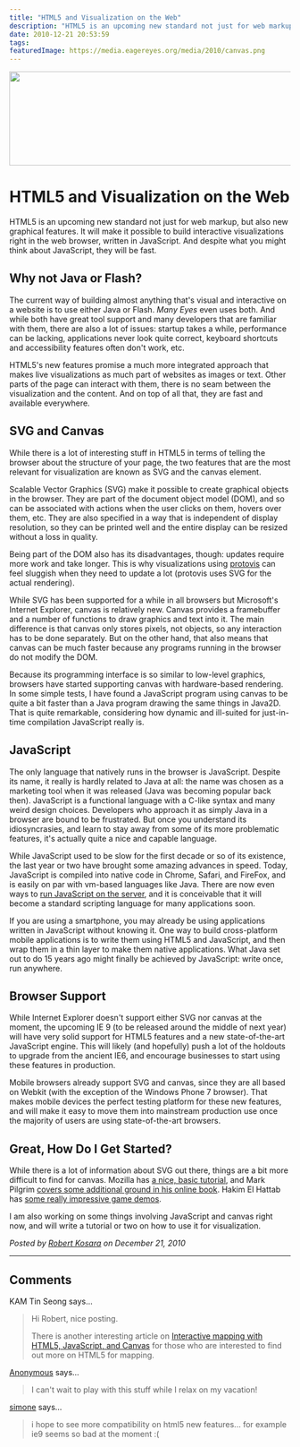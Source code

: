 ```yaml
---
title: "HTML5 and Visualization on the Web"
description: "HTML5 is an upcoming new standard not just for web markup, but also new graphical features. It will make it possible to build interactive visualizations right in the web browser, written in JavaScript. And despite what you might think about JavaScript, they will be fast."
date: 2010-12-21 20:53:59
tags: 
featuredImage: https://media.eagereyes.org/media/2010/canvas.png
---
```


<p align="center"><img src="https://media.eagereyes.org/media/2010/canvas.png" alt="" width="560" height="168" /></p>

# HTML5 and Visualization on the Web

HTML5 is an upcoming new standard not just for web markup, but also new graphical features. It will make it possible to build interactive visualizations right in the web browser, written in JavaScript. And despite what you might think about JavaScript, they will be fast.

## Why not Java or Flash?

The current way of building almost anything that's visual and interactive on a website is to use either Java or Flash. _Many Eyes_ even uses both. And while both have great tool support and many developers that are familiar with them, there are also a lot of issues: startup takes a while, performance can be lacking, applications never look quite correct, keyboard shortcuts and accessibility features often don't work, etc.

HTML5's new features promise a much more integrated approach that makes live visualizations as much part of websites as images or text. Other parts of the page can interact with them, there is no seam between the visualization and the content. And on top of all that, they are fast and available everywhere.

## SVG and Canvas

While there is a lot of interesting stuff in HTML5 in terms of telling the browser about the structure of your page, the two features that are the most relevant for visualization are known as SVG and the canvas element.

Scalable Vector Graphics (SVG) make it possible to create graphical objects in the browser. They are part of the document object model (DOM), and so can be associated with actions when the user clicks on them, hovers over them, etc. They are also specified in a way that is independent of display resolution, so they can be printed well and the entire display can be resized without a loss in quality.

Being part of the DOM also has its disadvantages, though: updates require more work and take longer. This is why visualizations using <a href="http://protovis.org/" target="_blank">protovis</a> can feel sluggish when they need to update a lot (protovis uses SVG for the actual rendering).

While SVG has been supported for a while in all browsers but Microsoft's Internet Explorer, canvas is relatively new. Canvas provides a framebuffer and a number of functions to draw graphics and text into it. The main difference is that canvas only stores pixels, not objects, so any interaction has to be done separately. But on the other hand, that also means that canvas can be much faster because any programs running in the browser do not modify the DOM.

Because its programming interface is so similar to low-level graphics, browsers have started supporting canvas with hardware-based rendering. In some simple tests, I have found a JavaScript program using canvas to be quite a bit faster than a Java program drawing the same things in Java2D. That is quite remarkable, considering how dynamic and ill-suited for just-in-time compilation JavaScript really is.

## JavaScript

The only language that natively runs in the browser is JavaScript. Despite its name, it really is hardly related to Java at all: the name was chosen as a marketing tool when it was released (Java was becoming popular back then). JavaScript is a functional language with a C-like syntax and many weird design choices. Developers who approach it as simply Java in a browser are bound to be frustrated. But once you understand its idiosyncrasies, and learn to stay away from some of its more problematic features, it's actually quite a nice and capable language.

While JavaScript used to be slow for the first decade or so of its existence, the last year or two have brought some amazing advances in speed. Today, JavaScript is compiled into native code in Chrome, Safari, and FireFox, and is easily on par with vm-based languages like Java. There are now even ways to <a href="http://nodejs.org/" target="_blank">run JavaScript on the server</a>, and it is conceivable that it will become a standard scripting language for many applications soon.

If you are using a smartphone, you may already be using applications written in JavaScript without knowing it. One way to build cross-platform mobile applications is to write them using HTML5 and JavaScript, and then wrap them in a thin layer to make them native applications. What Java set out to do 15 years ago might finally be achieved by JavaScript: write once, run anywhere.

## Browser Support

While Internet Explorer doesn't support either SVG nor canvas at the moment, the upcoming IE 9 (to be released around the middle of next year) will have very solid support for HTML5 features and a new state-of-the-art JavaScript engine. This will likely (and hopefully) push a lot of the holdouts to upgrade from the ancient IE6, and encourage businesses to start using these features in production.

Mobile browsers already support SVG and canvas, since they are all based on Webkit (with the exception of the Windows Phone 7 browser). That makes mobile devices the perfect testing platform for these new features, and will make it easy to move them into mainstream production use once the majority of users are using state-of-the-art browsers.

## Great, How Do I Get Started?

While there is a lot of information about SVG out there, things are a bit more difficult to find for canvas. Mozilla has <a href="https://developer.mozilla.org/en/canvas_tutorial" target="_blank">a nice, basic tutorial</a>, and Mark Pilgrim <a href="http://diveintohtml5.org/canvas.html" target="_blank">covers some additional ground in his online book</a>. Hakim El Hattab has <a href="http://hakim.se/experiments/">some really impressive game demos</a>.

I am also working on some things involving JavaScript and canvas right now, and will write a tutorial or two on how to use it for visualization.


_Posted by <a href="/about">Robert Kosara</a> on December 21, 2010_


<aside class="comments">

---
## Comments

KAM Tin Seong says…
>	Hi Robert, nice posting.  
>	
>	There is another interesting article on [Interactive mapping with HTML5, JavaScript, and Canvas](http://indiemaps.com/blog/2010/06/interactive-mapping-with-html5-javascript-and-canvas/) for those who are interested to find out more on HTML5 for mapping.

<a href="http://interactivemultimediatechnology.blogspot.com" rel="nofollow noopener" target="_blank">Anonymous</a> says…
>	I can't wait to play with this stuff while I relax on my vacation!

<a href="http://www.nerdgranny.com" rel="nofollow noopener" target="_blank">simone</a> says…
>	i hope to see more compatibility on html5 new features... for example ie9 seems so bad at the moment :(

</aside>

